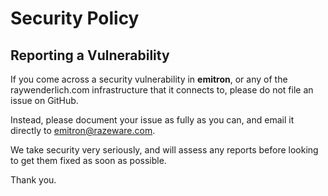 # Security Policy

## Reporting a Vulnerability

If you come across a security vulnerability in __emitron__, or any of the
raywenderlich.com infrastructure that it connects to, please do not file an
issue on GitHub.

Instead, please document your issue as fully as you can, and email it directly
to emitron@razeware.com.

We take security very seriously, and will assess any reports before looking to
get them fixed as soon as possible.

Thank you.
